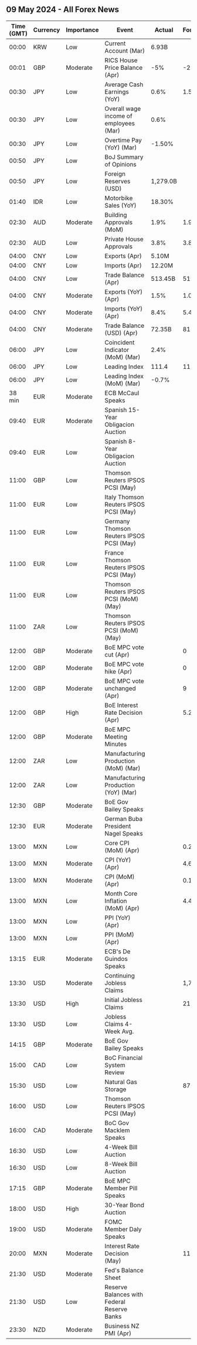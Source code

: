 ## 09 May 2024 - All Forex News

| Time (GMT) | Currency | Importance | Event | Actual | Forecast | Previous |
|------|----------|------------|-------|--------|----------|----------|
| 00:00 | KRW | Low | Current Account (Mar) | 6.93B |  | 6.86B |
| 00:01 | GBP | Moderate | RICS House Price Balance (Apr) | -5% | -2% | -5% |
| 00:30 | JPY | Low | Average Cash Earnings (YoY) | 0.6% | 1.5% | 1.4% |
| 00:30 | JPY | Low | Overall wage income of employees (Mar) | 0.6% |  | 1.4% |
| 00:30 | JPY | Low | Overtime Pay (YoY) (Mar) | -1.50% |  | -1.60% |
| 00:50 | JPY | Low | BoJ Summary of Opinions |  |  |  |
| 00:50 | JPY | Low | Foreign Reserves (USD) | 1,279.0B |  | 1,290.6B |
| 01:40 | IDR | Low | Motorbike Sales (YoY) | 18.30% |  | -7.80% |
| 02:30 | AUD | Moderate | Building Approvals (MoM) | 1.9% | 1.9% | -0.9% |
| 02:30 | AUD | Low | Private House Approvals | 3.8% | 3.8% | 12.4% |
| 04:00 | CNY | Low | Exports (Apr) | 5.10M |  | -3.80M |
| 04:00 | CNY | Low | Imports (Apr) | 12.20M |  | 2.00M |
| 04:00 | CNY | Low | Trade Balance (Apr) | 513.45B | 510.00B | 415.86B |
| 04:00 | CNY | Moderate | Exports (YoY) (Apr) | 1.5% | 1.0% | -7.5% |
| 04:00 | CNY | Moderate | Imports (YoY) (Apr) | 8.4% | 5.4% | -1.9% |
| 04:00 | CNY | Moderate | Trade Balance (USD) (Apr) | 72.35B | 81.40B | 58.55B |
| 06:00 | JPY | Low | Coincident Indicator (MoM) (Mar) | 2.4% |  | -0.7% |
| 06:00 | JPY | Low | Leading Index | 111.4 | 111.3 | 112.1 |
| 06:00 | JPY | Low | Leading Index (MoM) (Mar) | -0.7% |  | 2.3% |
| 38 min | EUR | Moderate | ECB McCaul Speaks |  |  |  |
| 09:40 | EUR | Moderate | Spanish 15-Year Obligacion Auction |  |  | 3.531% |
| 09:40 | EUR | Low | Spanish 8-Year Obligacion Auction |  |  | 2.976% |
| 11:00 | GBP | Low | Thomson Reuters IPSOS PCSI (May) |  |  | 50.2 |
| 11:00 | EUR | Low | Italy Thomson Reuters IPSOS PCSI (May) |  |  | 45.62 |
| 11:00 | EUR | Low | Germany Thomson Reuters IPSOS PCSI (May) |  |  | 47.38 |
| 11:00 | EUR | Low | France Thomson Reuters IPSOS PCSI (May) |  |  | 44.53 |
| 11:00 | EUR | Low | Thomson Reuters IPSOS PCSI (MoM) (May) |  |  | 49.67 |
| 11:00 | ZAR | Low | Thomson Reuters IPSOS PCSI (MoM) (May) |  |  | 44.07 |
| 12:00 | GBP | Moderate | BoE MPC vote cut (Apr) |  | 0 | 1 |
| 12:00 | GBP | Moderate | BoE MPC vote hike (Apr) |  | 0 | 0 |
| 12:00 | GBP | Moderate | BoE MPC vote unchanged (Apr) |  | 9 | 8 |
| 12:00 | GBP | High | BoE Interest Rate Decision (Apr) |  | 5.25% | 5.25% |
| 12:00 | GBP | Moderate | BoE MPC Meeting Minutes |  |  |  |
| 12:00 | ZAR | Low | Manufacturing Production (MoM) (Mar) |  |  | -0.3% |
| 12:00 | ZAR | Low | Manufacturing Production (YoY) (Mar) |  |  | 4.1% |
| 12:30 | GBP | Moderate | BoE Gov Bailey Speaks |  |  |  |
| 12:30 | EUR | Moderate | German Buba President Nagel Speaks |  |  |  |
| 13:00 | MXN | Low | Core CPI (MoM) (Apr) |  | 0.24% | 0.44% |
| 13:00 | MXN | Moderate | CPI (YoY) (Apr) |  | 4.63% | 4.42% |
| 13:00 | MXN | Moderate | CPI (MoM) (Apr) |  | 0.19% | 0.29% |
| 13:00 | MXN | Low | Month Core Inflation (MoM) (Apr) |  | 4.40% | 4.55% |
| 13:00 | MXN | Low | PPI (YoY) (Apr) |  |  | 2.00% |
| 13:00 | MXN | Low | PPI (MoM) (Apr) |  |  | 0.80% |
| 13:15 | EUR | Moderate | ECB's De Guindos Speaks |  |  |  |
| 13:30 | USD | Moderate | Continuing Jobless Claims |  | 1,790K | 1,774K |
| 13:30 | USD | High | Initial Jobless Claims |  | 212K | 208K |
| 13:30 | USD | Low | Jobless Claims 4-Week Avg. |  |  | 210.00K |
| 14:15 | GBP | Moderate | BoE Gov Bailey Speaks |  |  |  |
| 15:00 | CAD | Low | BoC Financial System Review |  |  |  |
| 15:30 | USD | Low | Natural Gas Storage |  | 87B | 59B |
| 16:00 | USD | Low | Thomson Reuters IPSOS PCSI (May) |  |  | 53.44 |
| 16:00 | CAD | Moderate | BoC Gov Macklem Speaks |  |  |  |
| 16:30 | USD | Low | 4-Week Bill Auction |  |  | 5.275% |
| 16:30 | USD | Low | 8-Week Bill Auction |  |  | 5.270% |
| 17:15 | GBP | Moderate | BoE MPC Member Pill Speaks |  |  |  |
| 18:00 | USD | High | 30-Year Bond Auction |  |  | 4.671% |
| 19:00 | USD | Moderate | FOMC Member Daly Speaks |  |  |  |
| 20:00 | MXN | Moderate | Interest Rate Decision (May) |  | 11.00% | 11.00% |
| 21:30 | USD | Moderate | Fed's Balance Sheet |  |  | 7,362B |
| 21:30 | USD | Low | Reserve Balances with Federal Reserve Banks |  |  | 3.317T |
| 23:30 | NZD | Moderate | Business NZ PMI (Apr) |  |  | 47.1 |
